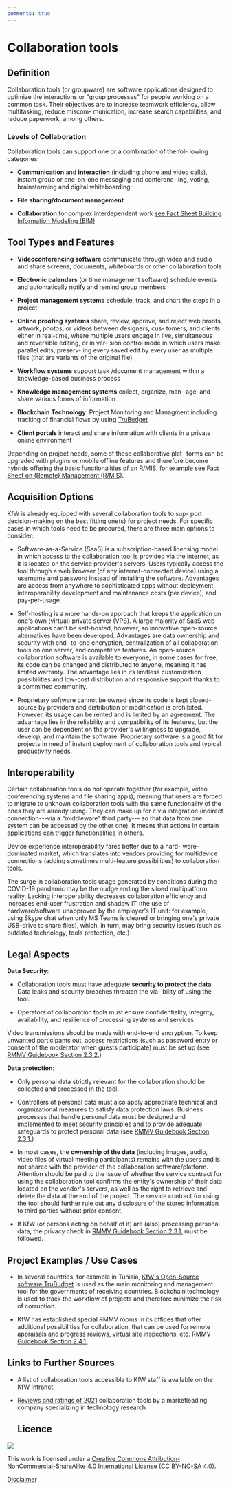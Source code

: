 ```yaml
---
comments: true
---
```


# Collaboration tools
## Definition
 
  Collaboration tools (or groupware) are software applications designed
  to optimize the interactions or "group processes" for people working
  on a common task. Their objectives are to increase teamwork
  efficiency, allow multitasking, reduce miscom- munication, increase
  search capabilities, and reduce paperwork, among others.

### Levels of Collaboration

  Collaboration tools can support one or a combination of the fol-
  lowing categories:

-   **Communication** and **interaction** (including phone and video calls), instant group or one-on-one messaging and conferenc- ing,
  voting, brainstorming and digital whiteboarding:

-  **File sharing/document management**

-   **Collaboration** for complex interdependent work [see Fact Sheet Building Information Modeling (BIM)](bim.md)

## Tool Types and Features

-   **Videoconferencing software** communicate through video and audio
    and share screens, documents, whiteboards or other collaboration
    tools

-   **Electronic calendars** (or time management software) schedule events and automatically notify and remind group members

-   **Project management systems** schedule, track, and chart the steps
    in a project

-   **Online proofing systems** share, review, approve, and reject web proofs, artwork, photos, or videos between designers, cus- tomers,
  and clients either in real-time, where multiple users engage in live,
  simultaneous and reversible editing, or in ver- sion control mode in
  which users make parallel edits, preserv- ing every saved edit by
  every user as multiple files (that are variants of the original file)

-   **Workflow systems** support task /document management within a knowledge-based business process

-   **Knowledge management systems** collect, organize, man- age, and
    share various forms of information

-   **Blockchain Technology**: Project Monitoring and Managment including tracking of financial flows by using
  [TruBudget](https://trubudget.net/)

-   **Client portals** interact and share information with clients in a
    private online environment

  Depending on project needs, some of these collaborative plat- forms
  can be upgraded with plugins or mobile offline features and therefore
  become hybrids offering the basic functionalities of an R/MIS, for
  example [see Fact Sheet on (Remote) Management (R/MIS)](rmis.md).

## Acquisition Options

  KfW is already equipped with several collaboration tools to sup- port
  decision-making on the best fitting one(s) for project needs. For
  specific cases in which tools need to be procured, there are three
  main options to consider:

-   Software-as-a-Service (SaaS) is a subscription-based licensing model
    in which access to the collaboration tool is provided via the
    internet, as it is located on the service provider's servers. Users
    typically access the tool through a web browser (of any
    internet-connected device) using a username and password instead of
    installing the software. Advantages are access from anywhere to
    sophisticated apps without deployment, interoperability
    development and maintenance costs (per device), and pay-per-usage.

-   Self-hosting is a more hands-on approach that keeps the application
    on one's own (virtual) private server (VPS). A large majority of
    SaaS web applications can't be self-hosted, however, so innovative
    open-source alternatives have been developed. Advantages are data
    ownership and security with end- to-end encryption, centralization
    of all collaboration tools on one server, and competitive features.
    An open-source collaboration software is available to everyone, in
    some cases for free; its code can be changed and distributed to
    anyone, meaning it has limited warranty. The advantage lies in its
    limitless customization possibilities and low-cost distribution
    and responsive support thanks to a committed community.

-   Proprietary software cannot be owned since its code is kept
    closed-source by providers and distribution or modification is
    prohibited. However, its usage can be rented and is limited by an
    agreement. The advantage lies in the reliability and compatibility
    of its features, but the user can be dependent on the provider's
    willingness to upgrade, develop, and maintain the software.
    Proprietary software is a good fit for projects in need of instant
    deployment of collaboration tools and typical productivity needs.

## Interoperability

  Certain collaboration tools do not operate together (for example,
  video conferencing systems and file sharing apps), meaning that users
  are forced to migrate to unknown collaboration tools with the same
  functionality of the ones they are already using. They can make up for
  it via integration (indirect connection---via a "middleware" third
  party--- so that data from one system can be accessed by the other
  one). It means that actions in certain applications can trigger
  functionalities in others.
 
  Device experience interoperability fares better due to a hard-
  ware-dominated market, which translates into vendors providing for
  multidevice connections (adding sometimes multi-feature possibilities)
  to collaboration tools.
 
  The surge in collaboration tools usage generated by conditions during
  the COVID-19 pandemic may be the nudge ending the siloed multiplatform
  reality. Lacking interoperability decreases collaboration efficiency
  and increases end-user frustration and shadow IT (the use of
  hardware/software unapproved by the employer's IT unit: for example,
  using Skype chat when only MS Teams is cleared or bringing one's
  private USB-drive to share files), which, in turn, may bring security
  issues (such as outdated technology, tools protection, etc.)

##  Legal Aspects 

**Data Security**:

-   Collaboration tools must have adequate **security to protect the
    data.** Data leaks and security breaches threaten the via- bility of
    using the tool.

-   Operators of collaboration tools must ensure confidentiality,
    integrity, availability, and resilience of processing systems and
    services.

  Video transmissions should be made with end-to-end encryption. To keep
  unwanted participants out, access restrictions (such as password entry
  or consent of the moderator when guests participate) must be set up (see 
  [RMMV Guidebook Section 2.3.2.](https://www.kfw-entwicklungsbank.de/Service/Publications-Videos/Publications-by-topic/Digitalisation/RMMV-Guidebook/))

**Data protection**:

-   Only personal data strictly relevant for the collaboration should be
    collected and processed in the tool.

-   Controllers of personal data must also apply appropriate technical
    and organizational measures to satisfy data protection laws.
    Business processes that handle personal data must be designed and
    implemented to meet security principles and to provide adequate
    safeguards to protect personal data (see [RMMV Guidebook Section 2.3.1.](https://www.kfw-entwicklungsbank.de/Service/Publications-Videos/Publications-by-topic/Digitalisation/RMMV-Guidebook/))

-   In most cases, the **ownership of the data** (including images,
    audio, video files of virtual meeting participants) remains with the
    users and is not shared with the provider of the collaboration
    software/platform. Attention should be paid to the issue of whether
    the service contract for using the collaboration tool confirms the
    entity's ownership of their data located on the vendor's servers, as
    well as the right to retrieve and delete the data at the end of the
    project. The service contract for using the tool should further rule
    out any disclosure of the stored information to third parties
    without prior consent. 

-   If KfW (or persons acting on behalf of it) are (also) processing
    personal data, the privacy check in [RMMV Guidebook Section 2.3.1.](https://www.kfw-entwicklungsbank.de/Service/Publications-Videos/Publications-by-topic/Digitalisation/RMMV-Guidebook/) must be followed.

## Project Examples / Use Cases

-   In several countries, for example in Tunisia, [KfW's Open-Source software TruBudget](https://trubudget.net/) is used as the main monitoring
    and management tool for the governments of receiving countries.
    Blockchain technology is used to track the workflow of projects
    and therefore minimize the risk of corruption.

-   KfW has established special RMMV rooms in its offices that offer
    additional possibilities for collaboration, that can be used for
    remote appraisals and progress reviews, virtual site inspections,
    etc. [RMMV Guidebook Section 2.4.1.](https://www.kfw-entwicklungsbank.de/Service/Publications-Videos/Publications-by-topic/Digitalisation/RMMV-Guidebook/)

## Links to Further Sources

-   A list of collaboration tools accessible to KfW staff is available
    on the KfW Intranet.

-   [Reviews and ratings of 2021](https://www.gartner.com/reviews/market/workplace-social-software) collaboration tools by a marketleading company specializing in technology research

    ## Licence
![](https://i.creativecommons.org/l/by-nc-sa/4.0/88x31.png)

This work is licensed under a [Creative Commons Attribution-NonCommercial-ShareAlike 4.0 International License (CC BY-NC-SA 4.0)](https://creativecommons.org/licenses/by-nc-sa/4.0/).

[Disclaimer](disclaimer.md)
